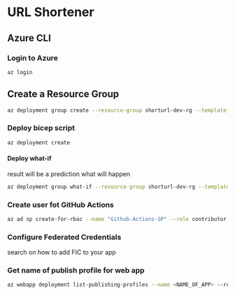 # URL Shortener

## Azure CLI

### Login to Azure

```bash
az login
```

## Create a Resource Group

```bash
az deployment group create --resource-group shorturl-dev-rg --template-file infrastructure\main.bicep
```

### Deploy bicep script

```bash
az deployment create 
```

#### Deploy what-if

result will be a prediction what will happen

```bash
az deployment group what-if --resource-group shorturl-dev-rg --template-file infrastructure\main.bicep
```

### Create user fot GitHub Actions

```bash
az ad sp create-for-rbac --name "Github-Actions-SP" --role contributor --scopes /subscriptions/<SUBSCRIPTION_ID> --sdk-auth
```

### Configure Federated Credentials

search on how to add FIC to your app

### Get name of publish profile for web app
```bash
az webapp deployment list-publishing-profiles --name <NAME_OF_APP> --resource-group <NAME_OF_RESOURCEGROUP> --xml
```